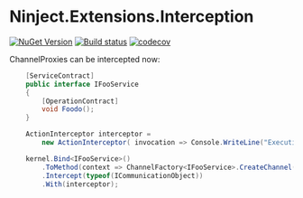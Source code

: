 # Ninject.Extensions.Interception

[![NuGet Version](http://img.shields.io/nuget/v/Ninject.Extensions.Interception.svg?style=flat)](https://www.nuget.org/packages/Ninject.Extensions.Interception/) 
[![Build status](https://ci.appveyor.com/api/projects/status/78vd2lxcbcoky84s/branch/master?svg=true)](https://ci.appveyor.com/project/scott-xu/ninject/branch/master) 
[![codecov](https://codecov.io/gh/ninject/Ninject.Extensions.Interception/branch/master/graph/badge.svg)](https://codecov.io/gh/ninject/Ninject.Extensions.Interception)

ChannelProxies can be intercepted now:    
```C#
    [ServiceContract]
    public interface IFooService
    {
        [OperationContract]
        void Foodo();
    }

    ActionInterceptor interceptor =
        new ActionInterceptor( invocation => Console.WriteLine("Executing {0}.", invocation.Request.Method) );

    kernel.Bind<IFooService>()
        .ToMethod(context => ChannelFactory<IFooService>.CreateChannel(new NetTcpBinding(), new EndpointAddress("net.tcp://localhost/FooService")))
        .Intercept(typeof(ICommunicationObject))
        .With(interceptor);
```
